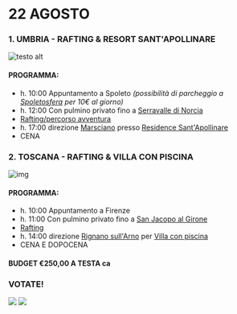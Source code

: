 
# 22 AGOSTO

### 1. UMBRIA - RAFTING & RESORT SANT'APOLLINARE


![testo alt](https://www.asgaia.it/media/k2/items/cache/51a3864ed3ad604d2340c3f8fe249f94_XL.jpg)


#### PROGRAMMA: 
  
  * h. 10:00 Appuntamento a Spoleto *(possibilità di parcheggio a [Spoletosfera](https://www.google.it/maps/place/Parcheggio+Spoletosfera/@42.7314275,12.7326153,17z/data=!4m8!1m2!2m1!1sspoletosfera!3m4!1s0x132ef4611e2a61bd:0x3d46bc75be78f628!8m2!3d42.7299793!4d12.7336183) per 10€ al giorno)*
  * h. 12:00 Con pulmino privato fino a [Serravalle di Norcia](https://www.google.com/maps/place/Rafting+Umbria/@42.785417,13.0214593,17z/data=!3m1!4b1!4m5!3m4!1s0x132e68f073cc7159:0x668f12bc6b59489a!8m2!3d42.785417!4d13.023648)
  * <a href="https://www.raftingumbria.it" target="_blank">Rafting/percorso avventura</a>  
  * h. 17:00 direzione [Marsciano](https://www.google.com/maps/place/Ristorante+Il+Borgo+Sant'Apollinare/@42.989945,12.2616192,17z/data=!3m1!4b1!4m5!3m4!1s0x132ea58159cfe07f:0xcedda86ac38405be!8m2!3d42.989945!4d12.2638079) presso <a href="https://www.resortsantapollinare.com" target="_blank">Residence Sant'Apollinare</a>  
  * CENA


### 2. TOSCANA - RAFTING & VILLA CON PISCINA


![img](https://odis.homeaway.com/odis/listing/d01ac035-8fa1-4a5a-b6d7-f17d9e3524a6.f10.jpg)


#### PROGRAMMA: 
  
  * h. 10:00 Appuntamento a Firenze
  * h. 11:00 Con pulmino privato fino a [San Jacopo al Girone](https://www.google.com/maps/place/T-rafting/@43.7695154,11.2653187,13z/data=!4m8!1m2!2m1!1sRafting+!3m4!1s0x0:0x68b19cd1a108c7b1!8m2!3d43.7709699!4d11.3454437)
  * [Rafting](https://www.t-rafting.com)
  * h. 14:00 direzione [Rignano sull'Arno](https://www.google.com/maps/place/Leopoldina/@43.7311165,11.3948285,17z/data=!4m7!3m6!1s0x132bac5cf57dee5f:0xfd31baee679f0ae9!8m2!3d43.7311126!4d11.3970172!9m1!1b1) per <a href="https://www.vrbo.com/it-it/affitto-vacanze/p1659038?adultsCount=13&arrival=2020-08-22&departure=2020-08-23" target="_blank">Villa con piscina</a>
  * CENA E DOPOCENA

#### BUDGET €250,00 A TESTA ca

### VOTATE!

[![](https://api.gh-polls.com/poll/01ECCXJA9PRJ866NEX4MPM0SGB/UMBRIA%20-%20RAFTING%20%26%20RESORT%20SANT'APOLLINARE)](https://api.gh-polls.com/poll/01ECCXJA9PRJ866NEX4MPM0SGB/UMBRIA%20-%20RAFTING%20%26%20RESORT%20SANT'APOLLINARE/vote)
[![](https://api.gh-polls.com/poll/01ECCXJA9PRJ866NEX4MPM0SGB/TOSCANA%20-%20RAFTING%20%26%20VILLA%20CON%20PISCINA)](https://api.gh-polls.com/poll/01ECCXJA9PRJ866NEX4MPM0SGB/TOSCANA%20-%20RAFTING%20%26%20VILLA%20CON%20PISCINA/vote)
